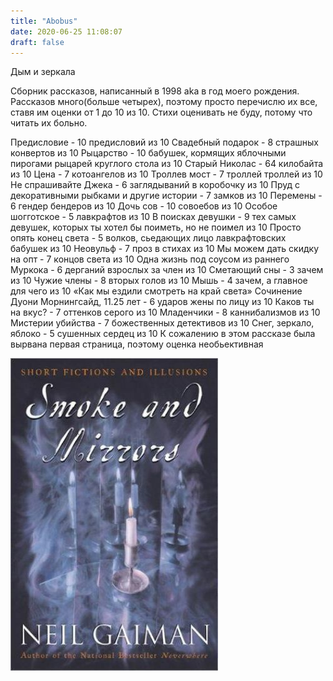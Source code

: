 ```yaml
---
title: "Abobus"
date: 2020-06-25 11:08:07
draft: false
---
```


Дым и зеркала

Сборник рассказов, написанный в 1998 aka в год моего рождения. Рассказов много(больше четырех), поэтому просто перечислю их все, ставя им оценки от 1 до 10 из 10. Стихи оценивать не буду, потому что читать их больно.

Предисловие - 10 предисловий из 10
Свадебный подарок - 8 страшных конвертов из 10
Рыцарство - 10 бабушек, кормящих яблочными пирогами рыцарей круглого стола из 10
Старый Николас - 64 килобайта из 10
Цена - 7 котоангелов из 10
Троллев мост - 7 троллей троллей из 10
Не спрашивайте Джека - 6 заглядываний в коробочку из 10
Пруд с декоративными рыбками и другие истории - 7 замков из 10
Перемены - 6 гендер бендеров из 10
Дочь сов - 10 совоебов из 10
Особое шогготское - 5 лавкрафтов из 10
В поисках девушки - 9 тех самых девушек, которых ты хотел бы поиметь, но не поимел из 10
Просто опять конец света - 5 волков, сьедающих лицо лавкрафтовских бабушек из 10
Неовульф - 7 проз в стихах из 10
Мы можем дать скидку на опт - 7 концов света из 10
Одна жизнь под соусом из раннего Муркока - 6 дерганий взрослых за член из 10
Сметающий сны - 3 зачем из 10
Чужие члены - 8 вторых голов из 10
Мышь - 4 зачем, а главное для чего из 10
«Как мы ездили смотреть на край света» Сочинение Дуони Морнингсайд, 11.25 лет - 6 ударов жены по лицу из 10
Каков ты на вкус? - 7 оттенков серого из 10
Младенчики - 8 каннибализмов из 10
Мистерии убийства - 7 божественных детективов из 10
Снег, зеркало, яблоко - 5 сушенных сердец из 10
К сожалению в этом рассказе была вырвана первая страница, поэтому оценка необьективная

![](/img/vk/nqYQxGPs9ik.jpg)
